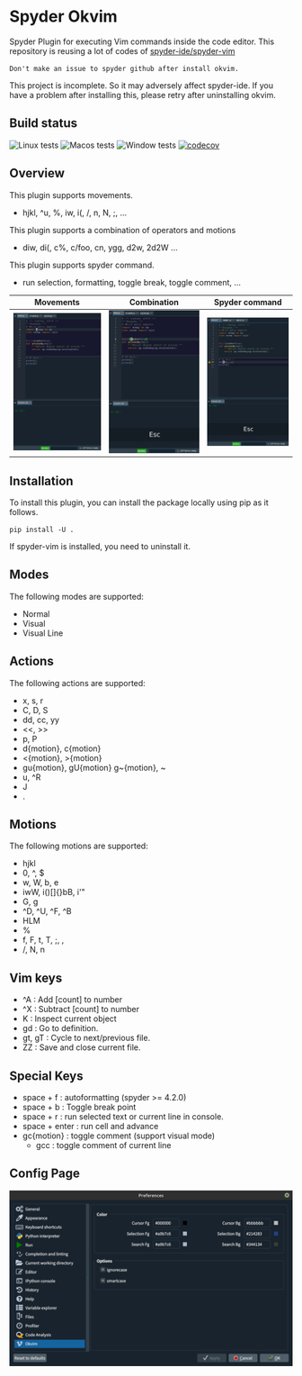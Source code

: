 # Spyder Okvim

Spyder Plugin for executing Vim commands inside the code editor.
This repository is reusing a lot of codes of [spyder-ide/spyder-vim](https://github.com/spyder-ide/spyder-vim)

```
Don't make an issue to spyder github after install okvim.
```

This project is incomplete. So it may adversely affect spyder-ide. If you have a problem after 
installing this, please retry after uninstalling okvim.

## Build status
![Linux tests](https://github.com/ok97465/spyder_okvim/workflows/Linux%20tests/badge.svg)
![Macos tests](https://github.com/ok97465/spyder_okvim/workflows/Macos%20tests/badge.svg)
![Window tests](https://github.com/ok97465/spyder_okvim/workflows/Windows%20tests/badge.svg)
[![codecov](https://codecov.io/gh/ok97465/spyder_okvim/branch/main/graph/badge.svg?token=7JIIKTOZMO)](https://codecov.io/gh/ok97465/spyder_okvim)

## Overview

This plugin supports movements.
  - hjkl, ^u, %, iw, i(, /, n, N, ;, ...
  
This plugin supports a combination of operators and motions
  - diw, di(, c%, c/foo, cn, ygg, d2w, 2d2W ...
  
This plugin supports spyder command.
  - run selection, formatting, toggle break, toggle comment, ...

| Movements | Combination | Spyder command |
|------|-------------|----------------|
|![movement gif](/doc/ex_movement.gif) | ![combination gif](/doc/ex_combination.gif)| ![spyder cmd gif](/doc/ex_spyder_cmd.gif) |


## Installation
To install this plugin, you can install the package locally using pip as it follows.

```
pip install -U .
```

If spyder-vim is installed, you need to uninstall it.

## Modes

The following modes are supported:

- Normal
- Visual
- Visual Line

## Actions

The following actions are supported:

- x, s, r
- C, D, S
- dd, cc, yy
- <<, >>
- p, P
- d{motion}, c{motion}
- <{motion}, >{motion}
- gu{motion}, gU{motion} g~{motion}, ~
- u, ^R
- J
- .

## Motions

The following motions are supported:

- hjkl
- 0, ^, $
- w, W, b, e
- iwW, i()[]{}bB, i'"
- G, g
- ^D, ^U, ^F, ^B
- HLM
- %
- f, F, t, T, ;, ,
- /, N, n

## Vim keys

- ^A : Add [count] to number 
- ^X : Subtract [count] to number 
- K : Inspect current object 
- gd : Go to definition.
- gt, gT : Cycle to next/previous file.
- ZZ : Save and close current file.

## Special Keys

- space + f : autoformatting (spyder >= 4.2.0)
- space + b : Toggle break point
- space + r : run selected text or current line in console.
- space + enter :  run cell and advance 
- gc{motion} : toggle comment (support visual mode)
  - gcc : toggle comment of current line

## Config Page

![config page](/doc/config_page.png)
